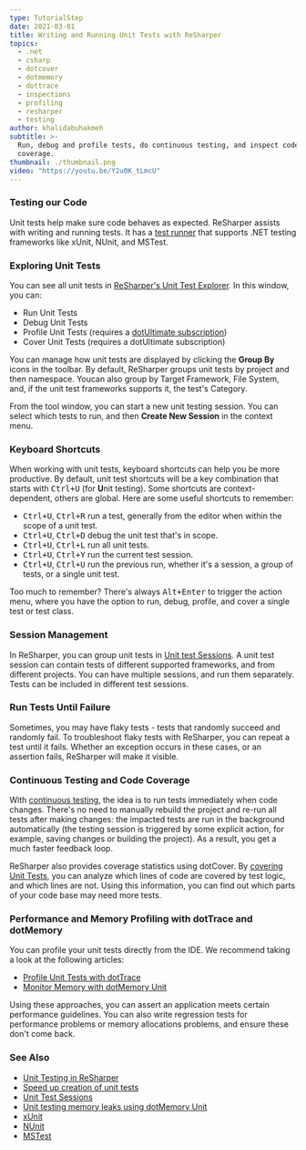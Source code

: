 ```yaml
---
type: TutorialStep
date: 2021-03-01
title: Writing and Running Unit Tests with ReSharper
topics:
  - .net
  - csharp
  - dotcover
  - dotmemory
  - dottrace
  - inspections
  - profiling
  - resharper
  - testing
author: khalidabuhakmeh
subtitle: >-
  Run, debug and profile tests, do continuous testing, and inspect code
  coverage.
thumbnail: ./thumbnail.png
video: "https://youtu.be/Y2u0K_tLmcU"
---
```


### Testing our Code

Unit tests help make sure code behaves as expected. ReSharper assists with writing and running tests.
It has a [test runner](https://www.jetbrains.com/help/resharper/Unit_Testing__Index.html) that supports .NET testing frameworks like xUnit, NUnit, and MSTest.

### Exploring Unit Tests

You can see all unit tests in [ReSharper's Unit Test Explorer](https://www.jetbrains.com/help/resharper/Unit_Testing_in_Solution.html). In this window, you can:

- Run Unit Tests
- Debug Unit Tests
- Profile Unit Tests (requires a [dotUltimate subscription](https://www.jetbrains.com/dotultimate/))
- Cover Unit Tests (requires a dotUltimate subscription)

You can manage how unit tests are displayed by clicking the **Group By** icons in the toolbar. By default, ReSharper groups unit tests by project and then namespace. Youcan also group by Target Framework, File System, and, if the unit test frameworks supports it, the test's Category.

From the tool window, you can start a new unit testing session. You can select which tests to run, and then **Create New Session** in the context menu.

### Keyboard Shortcuts

When working with unit tests, keyboard shortcuts can help you be more productive. By default, unit test shortcuts will be a key combination that starts with <kbd>Ctrl+U</kbd> (for **U**nit testing). Some shortcuts are context-dependent, others are global. Here are some useful shortcuts to remember:

- <kbd>Ctrl+U</kbd>, <kbd>Ctrl+R</kbd> run a test, generally from the editor when within the scope of a unit test.
- <kbd>Ctrl+U</kbd>, <kbd>Ctrl+D</kbd> debug the unit test that's in scope.
- <kbd>Ctrl+U</kbd>, <kbd>Ctrl+L</kbd> run all unit tests.
- <kbd>Ctrl+U</kbd>, <kbd>Ctrl+Y</kbd> run the current test session.
- <kbd>Ctrl+U</kbd>, <kbd>Ctrl+U</kbd> run the previous run, whether it's a session, a group of tests, or a single unit test.

Too much to remember? There's always <kbd>Alt+Enter</kbd> to trigger the action menu, where you have the option to run, debug, profile, and cover a single test or test class.

### Session Management

In ReSharper, you can group unit tests in [Unit test Sessions](https://www.jetbrains.com/help/resharper/Using_Unit_Test_Sessions.html). A unit test session can contain tests of different supported frameworks, and from different projects. You can have multiple sessions, and run them separately. Tests can be included in different test sessions.

### Run Tests Until Failure

Sometimes, you may have flaky tests - tests that randomly succeed and randomly fail. To troubleshoot flaky tests with ReSharper, you can repeat a test until it fails. Whether an exception occurs in these cases, or an assertion fails, ReSharper will make it visible.

### Continuous Testing and Code Coverage

With [continuous testing](https://www.jetbrains.com/help/dotcover/Work_with_Continuous_Testing.html), the idea is to run tests immediately when code changes.
There's no need to manually rebuild the project and re-run all tests after making changes: the impacted tests are run in the background automatically (the testing session is triggered by some explicit action, for example, saving changes or building the project).
As a result, you get a much faster feedback loop.

ReSharper also provides coverage statistics using dotCover. By [covering Unit Tests](https://www.jetbrains.com/help/dotcover/Unit_Testing__Index.html), you can analyze which lines of code are covered by test logic, and which lines are not. Using this information, you can find out which parts of your code base may need more tests.

### Performance and Memory Profiling with dotTrace and dotMemory

You can profile your unit tests directly from the IDE. We recommend taking a look at the following articles:

- [Profile Unit Tests with dotTrace](https://www.jetbrains.com/help/resharper/Unit_Testing__Profiling_Unit_Tests.html)
- [Monitor Memory with dotMemory Unit](https://www.jetbrains.com/help/resharper/Monitoring_Memory_with_dotMemory_Unit.html)

Using these approaches, you can assert an application meets certain performance guidelines. You can also write regression tests for performance problems or memory allocations problems, and ensure these don't come back.

### See Also

- [Unit Testing in ReSharper](https://www.jetbrains.com/help/resharper/Unit_Testing__Index.html)
- [Speed up creation of unit tests](https://www.jetbrains.com/help/resharper/Speed_up_Creation_of_Unit_Tests.html)
- [Unit Test Sessions](https://www.jetbrains.com/help/resharper/Using_Unit_Test_Sessions.html)
- [Unit testing memory leaks using dotMemory Unit](https://blog.jetbrains.com/dotnet/2018/10/04/unit-testing-memory-leaks-using-dotmemory-unit/)
- [xUnit](https://xunit.net/)
- [NUnit](https://nunit.org/)
- [MSTest](<https://docs.microsoft.com/en-us/previous-versions/ms243147(v=vs.90)?redirectedfrom=MSDN>)
